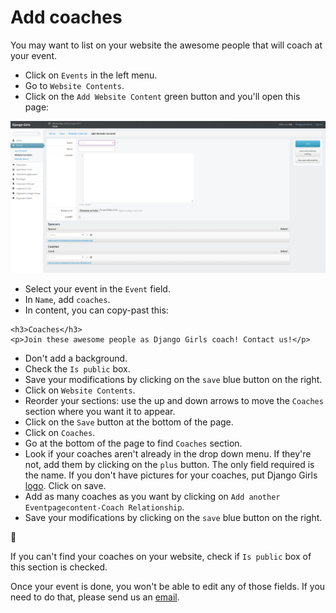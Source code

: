 # Add coaches

You may want to list on your website the awesome people that will coach at your event.

* Click on `Events` in the left menu.
* Go to `Website Contents`.
* Click on the `Add Website Content` green button and you'll open this page:

![](../.gitbook/assets/6.png)

* Select your event in the `Event` field.
* In `Name`, add `coaches`.
* In content, you can copy-past this:

```markup
<h3>Coaches</h3>
<p>Join these awesome people as Django Girls coach! Contact us!</p>
```

* Don't add a background.
* Check the `Is public` box.
* Save your modifications by clicking on the `save` blue button on the right.
* Click on `Website Contents`.
* Reorder your sections: use the up and down arrows to move the `Coaches` section where you want it to appear.
* Click on the `Save` button at the bottom of the page.
* Click on `Coaches`.
* Go at the bottom of the page to find `Coaches` section.
* Look if your coaches aren't already in the drop down menu. If they're not, add them by clicking on the `plus` button. The only field required is the name. If you don't have pictures for your coaches, put Django Girls [logo](https://github.com/DjangoGirls/resources/blob/master/Design/Logo/logo_square.png). Click on save.
* Add as many coaches as you want by clicking on `Add another Eventpagecontent-Coach Relationship`.
* Save your modifications by clicking on the `save` blue button on the right.

:tada:

If you can't find your coaches on your website, check if `Is public` box of this section is checked.

Once your event is done, you won't be able to edit any of those fields. If you need to do that, please send us an [email](mailto:hello@djangogirls.com).

